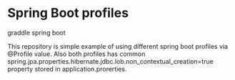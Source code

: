 # Spring Boot profiles
<p>graddle
spring boot </p>
<p>This repository is simple example of using different spring boot profiles via @Profile value. Also both profiles has common spring.jpa.properties.hibernate.jdbc.lob.non_contextual_creation=true property stored in application.prorerties.</p>

